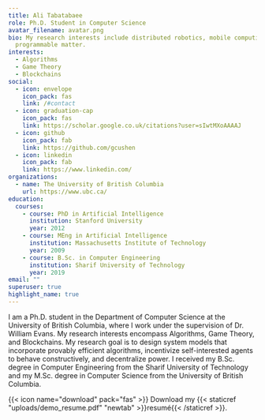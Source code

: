 ```yaml
---
title: Ali Tabatabaee
role: Ph.D. Student in Computer Science
avatar_filename: avatar.png
bio: My research interests include distributed robotics, mobile computing and
  programmable matter.
interests:
  - Algorithms
  - Game Theory
  - Blockchains
social:
  - icon: envelope
    icon_pack: fas
    link: /#contact
  - icon: graduation-cap
    icon_pack: fas
    link: https://scholar.google.co.uk/citations?user=sIwtMXoAAAAJ
  - icon: github
    icon_pack: fab
    link: https://github.com/gcushen
  - icon: linkedin
    icon_pack: fab
    link: https://www.linkedin.com/
organizations:
  - name: The University of British Columbia
    url: https://www.ubc.ca/
education:
  courses:
    - course: PhD in Artificial Intelligence
      institution: Stanford University
      year: 2012
    - course: MEng in Artificial Intelligence
      institution: Massachusetts Institute of Technology
      year: 2009
    - course: B.Sc. in Computer Engineering
      institution: Sharif University of Technology
      year: 2019
email: ""
superuser: true
highlight_name: true
---
```


I am a Ph.D. student in the Department of Computer Science at the University of British Columbia, where I work under the supervision of Dr. William Evans. My research interests encompass Algorithms, Game Theory, and Blockchains. My research goal is to design system models that incorporate provably efficient algorithms, incentivize self-interested agents to behave constructively, and decentralize power. I received my B.Sc. degree in Computer Engineering from the Sharif University of Technology and my M.Sc. degree in Computer Science from the University of British Columbia.

{{< icon name="download" pack="fas" >}} Download my {{< staticref "uploads/demo_resume.pdf" "newtab" >}}resumé{{< /staticref >}}.
